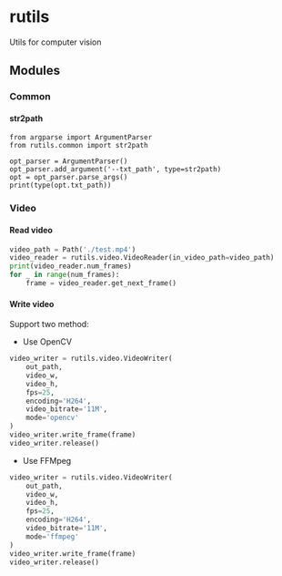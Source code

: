 # rutils

Utils for computer vision

## Modules

### Common

#### str2path

```shell
from argparse import ArgumentParser
from rutils.common import str2path

opt_parser = ArgumentParser()
opt_parser.add_argument('--txt_path', type=str2path)
opt = opt_parser.parse_args()
print(type(opt.txt_path))
```

### Video

#### Read video

```python
video_path = Path('./test.mp4')
video_reader = rutils.video.VideoReader(in_video_path=video_path)
print(video_reader.num_frames)
for _ in range(num_frames):
    frame = video_reader.get_next_frame()
```

#### Write video

Support two method:

- Use OpenCV

```python
video_writer = rutils.video.VideoWriter(
    out_path,
    video_w,
    video_h,
    fps=25,
    encoding='H264',
    video_bitrate='11M',
    mode='opencv'
)
video_writer.write_frame(frame)
video_writer.release()
```

- Use FFMpeg

```python
video_writer = rutils.video.VideoWriter(
    out_path,
    video_w,
    video_h,
    fps=25,
    encoding='H264',
    video_bitrate='11M',
    mode='ffmpeg'
)
video_writer.write_frame(frame)
video_writer.release()
```

